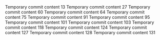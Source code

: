 Temporary commit content 13
Temporary commit content 27
Temporary commit content 60
Temporary commit content 64
Temporary commit content 75
Temporary commit content 91
Temporary commit content 95
Temporary commit content 101
Temporary commit content 103
Temporary commit content 118
Temporary commit content 124
Temporary commit content 127
Temporary commit content 128
Temporary commit content 131
